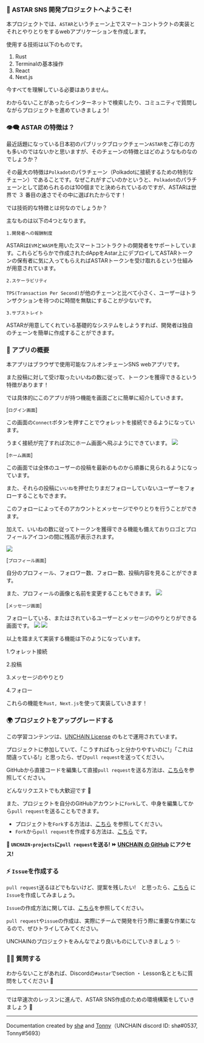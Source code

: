 ### 👋 ASTAR SNS 開発プロジェクトへようこそ!

本プロジェクトでは、`ASTAR`というチェーン上でスマートコントラクトの実装とそれとやりとりをするwebアプリケーションを作成します。

使用する技術は以下のものです。

1. Rust
2. Terminalの基本操作
3. React
4. Next.js

今すべてを理解している必要はありません。

わからないことがあったらインターネットで検索したり、コミュニティで質問しながらプロジェクトを進めていきましょう!

### 👁‍🗨 ASTAR の特徴は？

最近話題になっている日本初のパブリックブロックチェーン`ASTAR`をご存じの方も多いのではないかと思いますが、そのチェーンの特徴とはどのようなものなのでしょうか？

その最大の特徴は`Polkadot`のパラチェーン（Polkadotに接続するための特別なチェーン）であることです。なぜこれがすごいのかというと、`Polkadot`のパラチェーンとして認められるのは100個までと決められているのですが、ASTARは世界で ３ 番目の速さでその中に選ばれたからです！

では技術的な特徴とは何なのでしょうか？

主なものは以下の4つとなります。

`1.開発者への報酬制度`

ASTARは`EVM`と`WASM`を用いたスマートコントラクトの開発者をサポートしています。これらどちらかで作成されたdAppをAstar上にデプロイしてASTARトークンの保有者に気に入ってもらえればASTARトークンを受け取れるという仕組みが用意されています。

`2.スケーラビリティ`

`TPS(Transaction Per Second)`が他のチェーンと比べて小さく、ユーザーはトランザクションを待つのに時間を無駄にすることが少ないです。

`3.サブストレイト`

ASTARが用意してくれている基礎的なシステムをしようすれば、開発者は独自のチェーンを簡単に作成することができます。

### 🦀 アプリの概要

本アプリはブラウザで使用可能なフルオンチェーンSNS webアプリです。

また投稿に対して受け取ったいいねの数に従って、トークンを獲得できるという特徴があります！

では具体的にこのアプリが持つ機能を画面ごとに簡単に紹介していきます。

[`ログイン画面`]

この画面の`Connect`ボタンを押すことでウォレットを接続できるようになっています。

うまく接続が完了すれば次にホーム画面へ飛ぶようにできています。
![](/public/images/ASTAR-SocialFi/section-0/0_1_1.png)

[`ホーム画面`]

この画面では全体のユーザーの投稿を最新のものから順番に見られるようになっています。

また、それらの投稿に`いいね`を押せたりまだフォローしていないユーザーをフォローすることもできます。

このフォローによってそのアカウントとメッセージでやりとりを行うことができます。

加えて、いいねの数に従ってトークンを獲得できる機能も備えておりロゴとプロフィールアイコンの間に残高が表示されます。

![](/public/images/ASTAR-SocialFi/section-0/0_1_2.png)

[`プロフィール画面`]

自分のプロフィール、フォロワー数、フォロー数、投稿内容を見ることができます。

また、プロフィールの画像と名前を変更することもできます。
![](/public/images/ASTAR-SocialFi/section-0/0_1_3.png)

[`メッセージ画面`]

フォローしている、またはされているユーザーとメッセージのやりとりができる画面です。
![](/public/images/ASTAR-SocialFi/section-0/0_1_4.png)
![](/public/images/ASTAR-SocialFi/section-0/0_1_5.png)

以上を踏まえて実装する機能は下のようになっています。

1.ウォレット接続

2.投稿

3.メッセージのやりとり

4.フォロー

これらの機能を`Rust, Next.js`を使って実装していきます！

### 🌍 プロジェクトをアップグレードする

この学習コンテンツは、[UNCHAIN License](https://github.com/unchain-dev/UNCHAIN-projects/blob/main/LICENSE) のもとで運用されています。

プロジェクトに参加していて、「こうすればもっと分かりやすいのに!」「これは間違っている!」と思ったら、ぜひ`pull request`を送ってください。

GitHubから直接コードを編集して直接`pull request`を送る方法は、[こちら](https://docs.github.com/ja/repositories/working-with-files/managing-files/editing-files#editing-files-in-another-users-repository)を参照してください。

どんなリクエストでも大歓迎です 🎉

また、プロジェクトを自分のGitHubアカウントに`Fork`して、中身を編集してから`pull request`を送ることもできます。

- プロジェクトを`Fork`する方法は、[こちら](https://docs.github.com/ja/get-started/quickstart/fork-a-repo) を参照してください。
- `Fork`から`pull request`を作成する方法は、[こちら](https://docs.github.com/ja/pull-requests/collaborating-with-pull-requests/proposing-changes-to-your-work-with-pull-requests/creating-a-pull-request-from-a-fork) です。

**👋 `UNCHAIN-projects`に`pull request`を送る! ⏩ [UNCHAIN の GitHub](https://github.com/shiftbase-xyz/UNCHAIN-projects) にアクセス!**

### ⚡️ `Issue`を作成する

`pull request`送るほどでもないけど、提案を残したい!　と思ったら、[こちら](https://github.com/shiftbase-xyz/UNCHAIN-projects/issues) に`Issue`を作成してみましょう。

`Issue`の作成方法に関しては、[こちら](https://docs.github.com/ja/issues/tracking-your-work-with-issues/creating-an-issue)を参照してください。

`pull request`や`issue`の作成は、実際にチームで開発を行う際に重要な作業になるので、ぜひトライしてみてください。

UNCHAINのプロジェクトをみんなでより良いものにしていきましょう ✨

### 🙋‍♂️ 質問する

わからないことがあれば、Discordの`#astar`でsection ・ Lesson名とともに質問をしてください 👋

---

では早速次のレッスンに進んで、ASTAR SNS作成のための環境構築をしていきましょう 🚀

---

Documentation created by [shø](https://github.com/neila) and [Tonny](https://github.com/honganji)（UNCHAIN discord ID: shø#0537, Tonny#5693）
